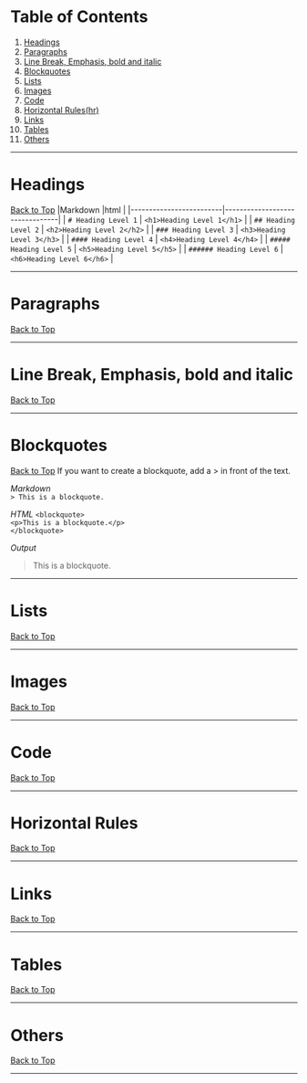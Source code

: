 # Table of Contents <a id="top"></a>
1. [Headings](#headings)
2. [Paragraphs](#paragraphs)
3. [Line Break, Emphasis, bold and italic](#LbEBI)
4. [Blockquotes](#blockquotes)
5. [Lists](#lists)
6. [Images](#images)
7. [Code](#code)
8. [Horizontal Rules(hr)](#hr)
9. [Links](#links)
10. [Tables](#tables)
11. [Others](#others)

*****

# Headings <a id="headings"></a>
[Back to Top](#top)
|Markdown                 |html                            |
|-------------------------|--------------------------------|
| ```# Heading Level 1``` | ```<h1>Heading Level 1</h1>``` |
| ```## Heading Level 2``` | ```<h2>Heading Level 2</h2>``` |
| ```### Heading Level 3``` | ```<h3>Heading Level 3</h3>``` |
| ```#### Heading Level 4``` | ```<h4>Heading Level 4</h4>``` |
| ```##### Heading Level 5``` | ```<h5>Heading Level 5</h5>``` |
| ```###### Heading Level 6``` | ```<h6>Heading Level 6</h6>``` |
*****

# Paragraphs <a id="paragraphs"></a>
[Back to Top](#top)

*****

# Line Break, Emphasis, bold and italic <a id="LbEBI"></a>
[Back to Top](#top)

*****

# Blockquotes <a id="Blockquotes"></a>
[Back to Top](#top)
If you want to create a blockquote, add a > in front of the text.

*Markdown*<br>`> This is a blockquote.`

*HTML*
`<blockquote>`<br>
   `<p>This is a blockquote.</p>`<br>
`</blockquote>`

*Output*
  > This is a blockquote.
*****

# Lists <a id="lists"></a>
[Back to Top](#top)

*****

# Images <a id="images"></a>
[Back to Top](#top)
*****

# Code <a id="code"></a>
[Back to Top](#top)

*****

# Horizontal Rules <a id="hr"></a>
[Back to Top](#top)

*****

# Links <a id="links"></a>
[Back to Top](#top)

*****

# Tables <a id="tables"></a>
[Back to Top](#top)

*****

# Others <a id="others"></a>
[Back to Top](#top)

*****
